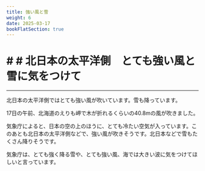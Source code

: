 ```yaml
---
title: 強い風と雪
weight: 6
date: 2025-03-17
bookFlatSection: true
---
```

# # # 北日本の太平洋側　とても強い風と雪に気をつけて
---
北日本の太平洋側ではとても強い風が吹いています。雪も降っています。

17日の午前、北海道のえりも岬で木が折れるくらいの40.8mの風が吹きました。

気象庁によると、日本の空の上のほうに、とても冷たい空気が入っています。このあとも北日本の太平洋側などで、強い風が吹きそうです。北日本などで雪もたくさん降りそうです。

気象庁は、とても強く降る雪や、とても強い風、海では大きい波に気をつけてほしいと言っています。